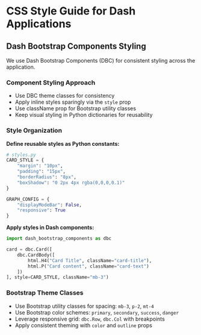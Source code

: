# CSS Style Guide for Dash Applications

## Dash Bootstrap Components Styling

We use Dash Bootstrap Components (DBC) for consistent styling across the application.

### Component Styling Approach

- Use DBC theme classes for consistency
- Apply inline styles sparingly via the `style` prop
- Use className prop for Bootstrap utility classes
- Keep visual styling in Python dictionaries for reusability

### Style Organization

**Define reusable styles as Python constants:**

```python
# styles.py
CARD_STYLE = {
    "margin": "10px",
    "padding": "15px",
    "borderRadius": "8px",
    "boxShadow": "0 2px 4px rgba(0,0,0,0.1)"
}

GRAPH_CONFIG = {
    "displayModeBar": False,
    "responsive": True
}
```

**Apply styles in Dash components:**

```python
import dash_bootstrap_components as dbc

card = dbc.Card([
    dbc.CardBody([
        html.H4("Card Title", className="card-title"),
        html.P("Card content", className="card-text")
    ])
], style=CARD_STYLE, className="mb-3")
```

### Bootstrap Theme Classes

- Use Bootstrap utility classes for spacing: `mb-3`, `p-2`, `mt-4`
- Use Bootstrap color schemes: `primary`, `secondary`, `success`, `danger`
- Leverage responsive grid: `dbc.Row`, `dbc.Col` with breakpoints
- Apply consistent theming with `color` and `outline` props
